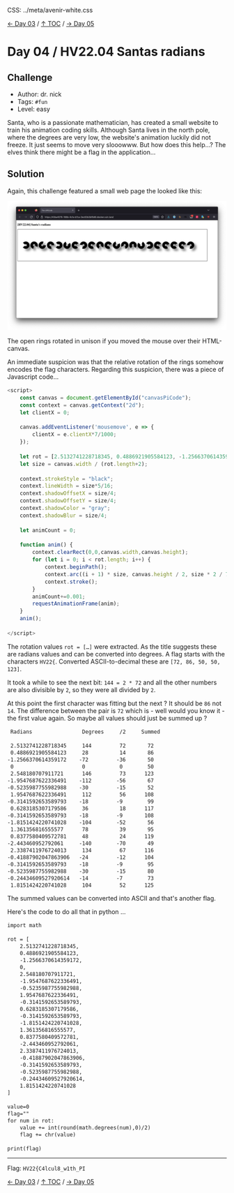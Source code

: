 CSS: ../meta/avenir-white.css

[← Day 03](../day03/) / [↑ TOC](../README.md) / [→ Day 05](../day05/)


# Day 04 / HV22.04 Santas radians



## Challenge

* Author: dr. nick
* Tags:   `#fun`
* Level:  easy

Santa, who is a passionate mathematician, has created a small website to train
his animation coding skills. Although Santa lives in the north pole, where the
degrees are very low, the website's animation luckily did not freeze. It just
seems to move very slooowww. But how does this help...? The elves think there
might be a flag in the application...



## Solution

Again, this challenge featured a small web page the looked like this:

![](screenSantasRadiansPage.png)

The open rings rotated in unison if you moved the mouse over their HTML-canvas.

An immediate suspicion was that the relative rotation of the rings somehow
encodes the flag characters. Regarding this suspicion, there was a piece of
Javascript code...

``` js
<script>
    const canvas = document.getElementById("canvasPiCode");
    const context = canvas.getContext("2d");
    let clientX = 0;

    canvas.addEventListener('mousemove', e => {
        clientX = e.clientX*7/1000;
    });

    let rot = [2.5132741228718345, 0.4886921905584123, -1.2566370614359172, 0, 2.548180707911721, -1.9547687622336491, -0.5235987755982988, 1.9547687622336491, -0.3141592653589793, 0.6283185307179586, -0.3141592653589793, -1.8151424220741028, 1.361356816555577, 0.8377580409572781, -2.443460952792061, 2.3387411976724013, -0.41887902047863906, -0.3141592653589793, -0.5235987755982988, -0.24434609527920614, 1.8151424220741028];
    let size = canvas.width / (rot.length+2);

    context.strokeStyle = "black";
    context.lineWidth = size*5/16;
    context.shadowOffsetX = size/4;
    context.shadowOffsetY = size/4;
    context.shadowColor = "gray";
    context.shadowBlur = size/4;

    let animCount = 0;

    function anim() {
        context.clearRect(0,0,canvas.width,canvas.height);
        for (let i = 0; i < rot.length; i++) {
            context.beginPath();
            context.arc((i + 1) * size, canvas.height / 2, size * 2 / 7, rot[i]+animCount+clientX, rot[i] + 5 +animCount+clientX);
            context.stroke();
        }
        animCount+=0.001;
        requestAnimationFrame(anim);
    }
    anim();

</script>
```

The rotation values `rot = […]` were extracted. As the title suggests these are
radians values and can be converted into degrees. A flag starts with the
characters `HV22{`. Converted ASCII-to-decimal these are `[72, 86, 50, 50, 123]`.

It took a while to see the next bit: `144 = 2 * 72` and all the other numbers
are also divisible by `2`, so they were all divided by `2`.

At this point the first character was fitting but the next ? It should be `86`
not `14`. The difference between the pair is `72` which is - well would you know
it - the first value again. So maybe all values should just be summed up ?

```
 Radians                Degrees     /2     Summed

 2.5132741228718345     144         72       72
 0.4886921905584123     28          14       86
-1.2566370614359172    -72         -36       50
 0                      0           0        50
 2.548180707911721      146         73      123
-1.9547687622336491    -112        -56       67
-0.5235987755982988    -30         -15       52
 1.9547687622336491     112         56      108
-0.3141592653589793    -18         -9        99
 0.6283185307179586     36          18      117
-0.3141592653589793    -18         -9       108
-1.8151424220741028    -104        -52       56
 1.361356816555577      78          39       95
 0.8377580409572781     48          24      119
-2.443460952792061     -140        -70       49
 2.3387411976724013     134         67      116
-0.41887902047863906   -24         -12      104
-0.3141592653589793    -18         -9        95
-0.5235987755982988    -30         -15       80
-0.24434609527920614   -14         -7        73
 1.8151424220741028     104         52      125
```

The summed values can be converted into ASCII and that's another flag.

Here's the code to do all that in python ...

``` python3
import math

rot = [
    2.5132741228718345, 
    0.4886921905584123, 
    -1.2566370614359172, 
    0, 
    2.548180707911721, 
    -1.9547687622336491, 
    -0.5235987755982988, 
    1.9547687622336491, 
    -0.3141592653589793, 
    0.6283185307179586, 
    -0.3141592653589793, 
    -1.8151424220741028, 
    1.361356816555577, 
    0.8377580409572781, 
    -2.443460952792061, 
    2.3387411976724013, 
    -0.41887902047863906, 
    -0.3141592653589793, 
    -0.5235987755982988, 
    -0.24434609527920614, 
    1.8151424220741028
]

value=0
flag=""
for num in rot:
    value += int(round(math.degrees(num),0)/2)
    flag += chr(value)

print(flag)
```

--------------------------------------------------------------------------------

Flag: `HV22{C4lcul8_w1th_PI`

[← Day 03](../day03/) / [↑ TOC](../README.md) / [→ Day 05](../day05/)
